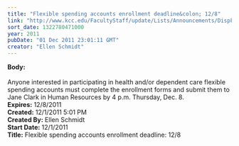 ```yaml
---
title: "Flexible spending accounts enrollment deadline&colon; 12/8"
link: "http://www.kcc.edu/FacultyStaff/update/Lists/Announcements/DispForm.aspx?ID=540"
sort_date: 1322780471000
year: 2011
pubDate: "01 Dec 2011 23:01:11 GMT"
creator: "Ellen Schmidt"
---
```


<div><b>Body:</b> <div class=ExternalClassA2010D06E3C04F4A844FE5F18228B07E><div><br>Anyone interested in participating in health and/or dependent care flexible spending accounts must complete the enrollment forms and submit them to Jane Clark in Human Resources by 4 p.m. Thursday, Dec. 8.  <br></div></div></div>
<div><b>Expires:</b> 12/8/2011</div>
<div><b>Created:</b> 12/1/2011 5:01 PM</div>
<div><b>Created By:</b> Ellen Schmidt</div>
<div><b>Start Date:</b> 12/1/2011</div>
<div><b>Title:</b> Flexible spending accounts enrollment deadline: 12/8</div>
